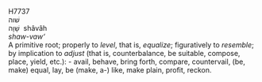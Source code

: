 <body>
  <p>H7737<br>  שׁוה  <br> שָׁוָה  ‎  shâvâh  <br><i>shaw-vaw‘ </i><br>A primitive root; properly to <i>level</i>, that is, <i>equalize</i>; figuratively to <i>resemble</i>; by implication to <i>adjust</i> (that is, counterbalance, be suitable, compose, place, yield, etc.): - avail, behave, bring forth, compare, countervail, (be, make) equal, lay, be (make, a-) like, make plain, profit, reckon.<br></p>
 </body>